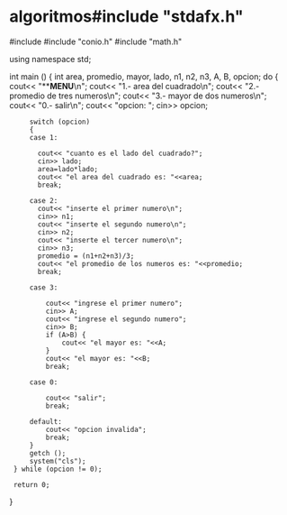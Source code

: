 # algoritmos#include "stdafx.h"
#include <iostream>
#include "conio.h"
#include "math.h"

using namespace std;
 
 int main ()
 {
	 int area, promedio, mayor, lado, n1, n2, n3, A, B, opcion;
	 do {
		 cout<< "********MENU******\n";
		 cout<< "1.- area del cuadrado\n";
		 cout<< "2.- promedio de tres numeros\n";
		 cout<< "3.- mayor de dos numeros\n";
		 cout<< "0.- salir\n";
		 cout<< "opcion: ";
		 cin>> opcion;

		 switch (opcion)
		 {
		 case 1:

		   cout<< "cuanto es el lado del cuadrado?";
		   cin>> lado;
		   area=lado*lado;
		   cout<< "el area del cuadrado es: "<<area;
		   break;

		 case 2:
		   cout<< "inserte el primer numero\n";
		   cin>> n1;
		   cout<< "inserte el segundo numero\n";
		   cin>> n2;
		   cout<< "inserte el tercer numero\n";
		   cin>> n3;
		   promedio = (n1+n2+n3)/3;
		   cout<< "el promedio de los numeros es: "<<promedio;
		   break;

		 case 3:   

			 cout<< "ingrese el primer numero";
			 cin>> A;
			 cout<< "ingrese el segundo numero";
			 cin>> B;
			 if (A>B) {
				 cout<< "el mayor es: "<<A;
			 }
			 cout<< "el mayor es: "<<B;
			 break;
         
		 case 0:

			 cout<< "salir";
			 break;

		 default:
			 cout<< "opcion invalida";
			 break;
		 }
		 getch ();
		 system("cls");
	 } while (opcion != 0);

	 return 0;
 } 

